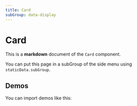 ```yaml
---
title: Card
subGroup: data-display
---
```


# Card

This is a **markdown** document of the `Card` component.

You can put this page in a subGroup of the side menu using `staticData.subGroup`.

## Demos

You can import demos like this:

<Demo src="./demos/demo1.tsx" />

<Demo src="./demos/demo2.tsx" />
